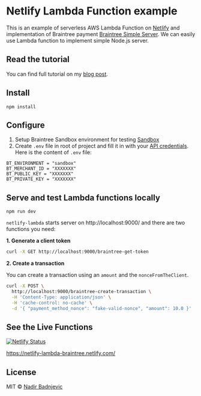 # Netlify Lambda Function example

This is an example of serverless AWS Lambda Function on [Netlify]() and implementation of Braintree payment [Braintree Simple Server](https://developers.braintreepayments.com/start/hello-server/node). We can easily use Lambda function to implement simple Node.js server.

## Read the tutorial

You can find full tutorial on my [blog post](https://nadirbad.dev/posts/serverless-payments-with-braintree-and-netlify-functions/).

## Install

```
npm install
```

## Configure

1. Setup Braintree Sandbox environment for testing [Sandbox](https://sandbox.braintreegateway.com/login)
2. Create `.env` file in root of project and fill it in with your [API credentials](https://articles.braintreepayments.com/control-panel/important-gateway-credentials#api-credentials). Here is the content of `.env` file:

```
BT_ENVIRONMENT = "sandbox"
BT_MERCHANT_ID = "XXXXXXX"
BT_PUBLIC_KEY = "XXXXXXX"
BT_PRIVATE_KEY = "XXXXXXX"
```

## Serve and test Lambda functions locally

```
npm run dev
```


`netlify-lambda` starts server on http://localhost:9000/ and there are two functions you need:

**1. Generate a client token**

```sh
curl -X GET http://localhost:9000/braintree-get-token
```

**2. Create a transaction**

You can create a transaction using an `amount` and the `nonceFromTheClient`.

```sh
curl -X POST \
  http://localhost:9000/braintree-create-transaction \
  -H 'Content-Type: application/json' \
  -H 'cache-control: no-cache' \
  -d '{ "payment_method_nonce": "fake-valid-nonce",	"amount": 10.0 }'
```

## See the Live Functions

[![Netlify Status](https://api.netlify.com/api/v1/badges/d8c39b5f-dc9d-41b5-9134-fe6826dedecd/deploy-status)](https://app.netlify.com/sites/netlify-lambda-braintree/deploys)

https://netlify-lambda-braintree.netlify.com/

## License

MIT © [Nadir Badnjevic](https://nadirbad.dev/)
